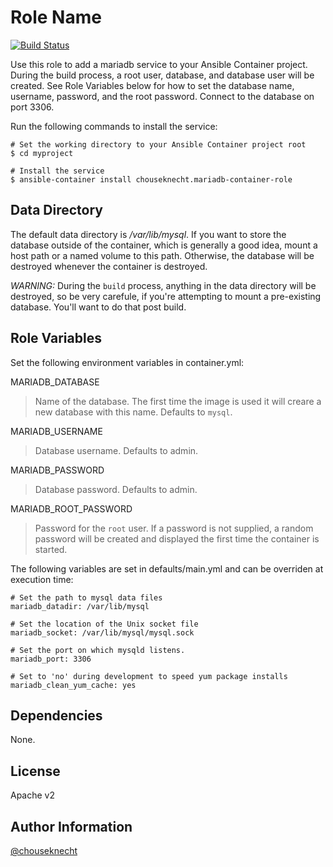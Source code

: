 Role Name
=========

[![Build Status](https://travis-ci.org/chouseknecht/mariadb-container.svg?branch=master)](https://travis-ci.org/chouseknecht/mariadb-container)

Use this role to add a mariadb service to your Ansible Container project. During the build process, a root user, database, and database user will be created. See Role Variables below for how to set the database name, username, password, and the root password. Connect to the database on port 3306.

Run the following commands to install the service:

```
# Set the working directory to your Ansible Container project root
$ cd myproject

# Install the service
$ ansible-container install chouseknecht.mariadb-container-role 
```

Data Directory
--------------
The default data directory is */var/lib/mysql*. If you want to store the database outside of the container, which is generally a good idea, mount a host path or a named volume to this path. Otherwise, the database will be destroyed whenever the container is destroyed.

*WARNING:* During the `build` process, anything in the data directory will be destroyed, so be very carefule, if you're attempting to mount a pre-existing database. You'll want to do that post build. 

Role Variables
--------------

Set the following environment variables in container.yml:

MARIADB_DATABASE
> Name of the database. The first time the image is used it will creare a new database with this name. Defaults to `mysql`.

MARIADB_USERNAME
> Database username. Defaults to admin.

MARIADB_PASSWORD
> Database password. Defaults to admin.

MARIADB_ROOT_PASSWORD
> Password for the `root` user. If a password is not supplied, a random password will be created and displayed the first time the container is started.

The following variables are set in defaults/main.yml and can be overriden at execution time:

```
# Set the path to mysql data files
mariadb_datadir: /var/lib/mysql

# Set the location of the Unix socket file
mariadb_socket: /var/lib/mysql/mysql.sock

# Set the port on which mysqld listens. 
mariadb_port: 3306

# Set to 'no' during development to speed yum package installs
mariadb_clean_yum_cache: yes
```

Dependencies
------------

None.

License
-------

Apache v2

Author Information
------------------

[@chouseknecht](https://github.com/chouseknecht)

